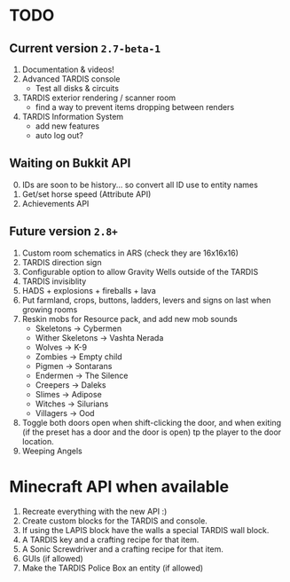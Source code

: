 # TODO

## Current version `2.7-beta-1`
1. Documentation & videos!
2. Advanced TARDIS console
   * Test all disks & circuits
3. TARDIS exterior rendering / scanner room
   * find a way to prevent items dropping between renders
4. TARDIS Information System
    * add new features
    * auto log out?
    
## Waiting on Bukkit API
0. IDs are soon to be history... so convert all ID use to entity names
1. Get/set horse speed (Attribute API)
2. Achievements API

## Future version `2.8+`
1. Custom room schematics in ARS (check they are 16x16x16)
2. TARDIS direction sign
3. Configurable option to allow Gravity Wells outside of the TARDIS
4. TARDIS invisiblity
5. HADS + explosions + fireballs + lava
6. Put farmland, crops, buttons, ladders, levers and signs on last when growing rooms
7. Reskin mobs for Resource pack, and add new mob sounds
   * Skeletons -> Cybermen
   * Wither Skeletons -> Vashta Nerada
   * Wolves -> K-9
   * Zombies -> Empty child
   * Pigmen -> Sontarans
   * Endermen -> The Silence
   * Creepers -> Daleks
   * Slimes -> Adipose
   * Witches -> Silurians
   * Villagers -> Ood
8. Toggle both doors open when shift-clicking the door, and when exiting (if the preset has a door and the door is open) tp the player to the door location.
9. Weeping Angels

# Minecraft API when available
1. Recreate everything with the new API :)
2. Create custom blocks for the TARDIS and console.
3. If using the LAPIS block have the walls a special TARDIS wall block.
4. A TARDIS key and a crafting recipe for that item.
5. A Sonic Screwdriver and a crafting recipe for that item.
6. GUIs (if allowed)
7. Make the TARDIS Police Box an entity (if allowed)
